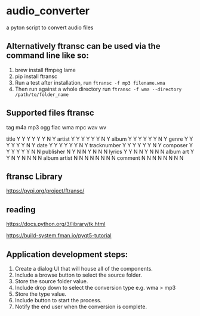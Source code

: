 # audio_converter

a pyton script to convert audio files

## Alternatively ftransc can be used via the command line like so:

1. brew install ffmpeg lame
3. pip install ftransc
3. Run a test after installation, run `ftransc -f mp3 filename.wma`
4. Then run against a whole directory run `ftransc -f wma --directory /path/to/folder_name`

## Supported files ftransc

tag	         m4a	mp3	ogg	flac	wma	mpc	wav	wv

title	        Y	   Y	 Y	  Y	   Y	 Y	 N	Y
artist        Y	   Y	 Y	  Y	   Y	 Y	 N	Y
album	        Y	   Y	 Y	  Y	   Y	 Y	 N	Y
genre	        Y	   Y	 Y	  Y	   Y	 Y	 N	Y
date	        Y	   Y	 Y	  Y	   Y	 Y	 N	Y
tracknumber	  Y	   Y	 Y	  Y	   Y	 Y	 N	Y
composer	    Y	   Y	 Y	  Y	   Y	 Y	 N	N
publisher	    N	   Y	 N	  N	   Y	 N	 N	N
lyrics	      Y	   Y	 N	  N	   Y	 N	 N	N
album art	    Y	   Y	 N	  Y	   N	 N	 N	N
album artist	N	   N	 N	  N	   N	 N	 N	N
comment	      N	   N	 N	  N	   N	 N	 N	N

## ftransc Library

https://pypi.org/project/ftransc/

## reading

https://docs.python.org/3/library/tk.html

https://build-system.fman.io/pyqt5-tutorial

## Application development steps:

1. Create a dialog UI that will house all of the components.
2. Include a browse button to select the source folder.
3. Store the source folder value.
4. Include drop down to select the conversion type e.g. wma > mp3
5. Store the type value.
6. Include button to start the process.
7. Notify the end user when the conversion is complete.